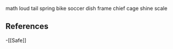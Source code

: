 
math loud tail spring bike soccer dish frame chief cage shine scale

## References
<!-- Links to pages not referenced in the content -->
-[[Safe]]
